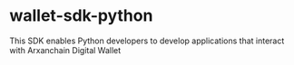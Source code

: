# wallet-sdk-python
This SDK enables Python developers to develop applications that interact with Arxanchain Digital Wallet
